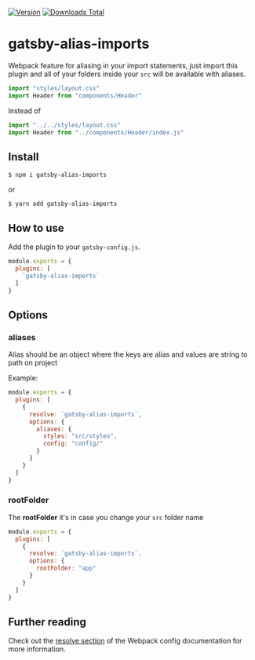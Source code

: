 [![Version](https://img.shields.io/npm/v/gatsby-alias-imports.svg)](https://www.npmjs.com/package/gatsby-alias-imports)
[![Downloads Total](https://img.shields.io/npm/dt/gatsby-alias-imports.svg)](https://www.npmjs.com/package/gatsby-alias-imports)

# gatsby-alias-imports

Webpack feature for aliasing in your import statements, just import this plugin and all of your folders inside your `src` will be available with aliases.

```javascript
import "styles/layout.css"
import Header from "components/Header"
```

Instead of

```javascript
import "../../styles/layout.css"
import Header from "../components/Header/index.js"
```

## Install

`$ npm i gatsby-alias-imports`

or

`$ yarn add gatsby-alias-imports`

## How to use

Add the plugin to your `gatsby-config.js`.

```javascript
module.exports = {
  plugins: [
    `gatsby-alias-imports`
  ]
}
```

## Options

### aliases

Alias should be an object where the keys are alias and values are string to path on project

Example:
```javascript
module.exports = {
  plugins: [
    {
      resolve: `gatsby-alias-imports`,
      options: {
        aliases: {
          styles: "src/styles",
          config: "config/"
        }
      }
    }
  ]
}
```

### rootFolder

The **rootFolder** it's in case you change your `src` folder name
```javascript
module.exports = {
  plugins: [
    {
      resolve: `gatsby-alias-imports`,
      options: {
        rootFolder: "app"
      }
    }
  ]
}
```

## Further reading

Check out the [resolve section][1] of the Webpack config documentation for more information.

[1]: https://webpack.js.org/configuration/resolve/#resolve-alias
